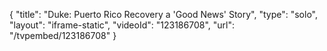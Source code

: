 {
    "title": "Duke: Puerto Rico Recovery a 'Good News' Story",
    "type": "solo",
    "layout": "iframe-static",
    "videoId": "123186708",
    "url": "\/tvpembed\/123186708"
}